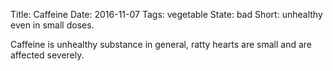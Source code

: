 Title: Caffeine
Date: 2016-11-07
Tags: vegetable
State: bad
Short: unhealthy even in small doses.

Caffeine is unhealthy substance in general, ratty hearts are small and are affected severely.
